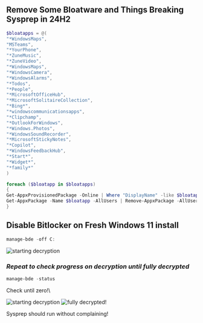 ## Remove Some Bloatware and Things Breaking Sysprep in 24H2

```powershell
$bloatapps = @(
"*WindowsMaps",
"MSTeams",
"*YourPhone",
"*ZuneMusic",
"*ZuneVideo",
"*WindowsMaps",
"*WindowsCamera",
"*WindowsAlarms",
"*Todos",
"*People",
"*MicrosoftOfficeHub",
"*MicrosoftSolitaireCollection",
"*Bing*",
"*windowscommunicationsapps",
"*Clipchamp",
"*OutlookForWindows",
"*Windows.Photos",
"*WindowsSoundRecorder",
"*MicrosoftStickyNotes",
"*Copilot",
"*WindowsFeedbackHub",
"*Start*",
"*Widget*",
"*family*"
)

foreach ($bloatapp in $bloatapps)
{
Get-AppxProvisionedPackage -Online | Where "DisplayName" -like $bloatapp | Remove-AppxProvisionedPackage -Online -Verbose
Get-AppxPackage -Name $bloatapp -AllUsers | Remove-AppxPackage -AllUsers -Verbose
}
```
## Disable Bitlocker on Fresh Windows 11 install
```powershell 
manage-bde -off C:
```
![starting decryption](https://prohtiusaws-0001.s3.us-east-1.amazonaws.com/off_cmd.png)

### *Repeat to check progress on decryption until fully decrypted*
```powershell
manage-bde -status
```
Check until zero!\

![starting decryption](https://prohtiusaws-0001.s3.us-east-1.amazonaws.com/check_progress.png)
![fully decrypted!](https://prohtiusaws-0001.s3.us-east-1.amazonaws.com/fully_decrypted.png)

Sysprep should run without complaining! 
